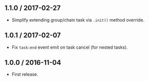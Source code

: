 1.1.0 / 2017-02-27
------------------

- Simplify extending group/chain task via `.init()` method override.


1.0.1 / 2017-02-07
------------------

- Fix `task:end` event emit on task cancel (for nested tasks).


1.0.0 / 2016-11-04
------------------

- First release.
